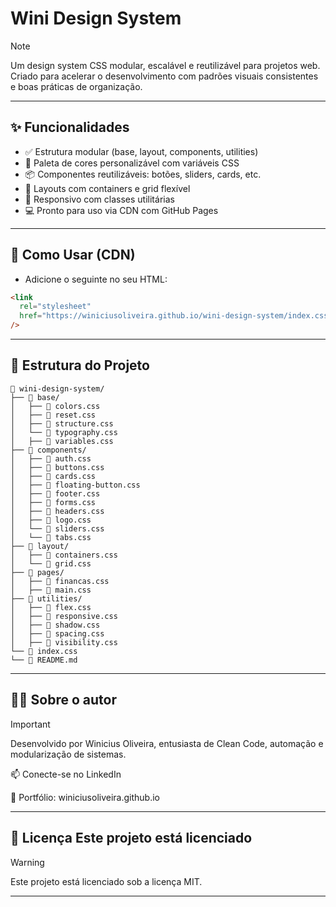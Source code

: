 # Wini Design System

> [!NOTE]
> Um design system CSS modular, escalável e reutilizável para projetos web. Criado para acelerar o desenvolvimento com padrões visuais consistentes e boas práticas de organização.

---

## ✨ Funcionalidades

- ✅ Estrutura modular (base, layout, components, utilities)
- 🎨 Paleta de cores personalizável com variáveis CSS
- 📦 Componentes reutilizáveis: botões, sliders, cards, etc.
- 🧩 Layouts com containers e grid flexível
- 📱 Responsivo com classes utilitárias
- 💻 Pronto para uso via CDN com GitHub Pages

---

## 🚀 Como Usar (CDN)

- Adicione o seguinte no seu HTML:

```html
<link
  rel="stylesheet"
  href="https://winiciusoliveira.github.io/wini-design-system/index.css"
/>
```

---

## 📁 Estrutura do Projeto

```
📁 wini-design-system/
├── 📁 base/
│   ├── 📄 colors.css
│   ├── 📄 reset.css
│   ├── 📄 structure.css
│   └── 📄 typography.css
│   ├── 📄 variables.css
├── 📁 components/
│   ├── 📄 auth.css
│   ├── 📄 buttons.css
│   ├── 📄 cards.css
│   ├── 📄 floating-button.css
│   ├── 📄 footer.css
│   ├── 📄 forms.css
│   ├── 📄 headers.css
│   ├── 📄 logo.css
│   └── 📄 sliders.css
│   └── 📄 tabs.css
├── 📁 layout/
│   ├── 📄 containers.css
│   └── 📄 grid.css
├── 📁 pages/
│   ├── 📄 financas.css
│   ├── 📄 main.css
├── 📁 utilities/
│   ├── 📄 flex.css
│   ├── 📄 responsive.css
│   ├── 📄 shadow.css
│   ├── 📄 spacing.css
│   ├── 📄 visibility.css
└── 📄 index.css
└── 📄 README.md
```

---

## 👨‍💻 Sobre o autor

> [!IMPORTANT]
> Desenvolvido por Winicius Oliveira, entusiasta de Clean Code, automação e modularização de sistemas.
>
> 📫 Conecte-se no LinkedIn
>
> 📂 Portfólio: winiciusoliveira.github.io

---

## 📄 Licença Este projeto está licenciado

> [!WARNING]
> Este projeto está licenciado sob a licença MIT.

---